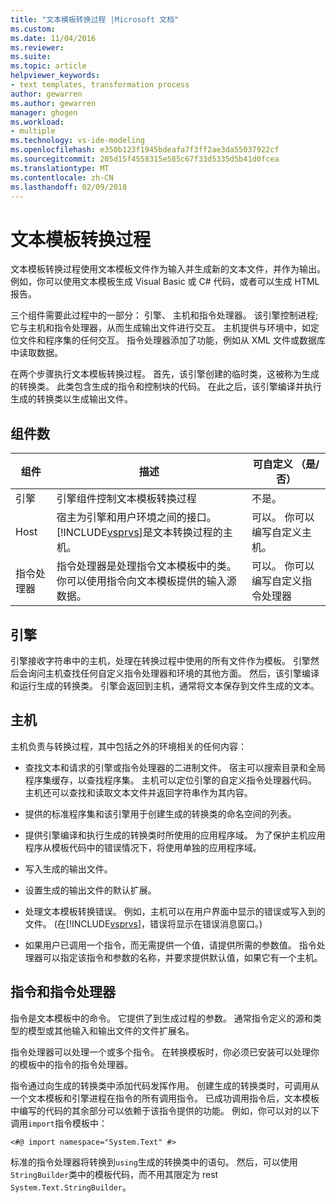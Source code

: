 ```yaml
---
title: "文本模板转换过程 |Microsoft 文档"
ms.custom: 
ms.date: 11/04/2016
ms.reviewer: 
ms.suite: 
ms.topic: article
helpviewer_keywords:
- text templates, transformation process
author: gewarren
ms.author: gewarren
manager: ghogen
ms.workload:
- multiple
ms.technology: vs-ide-modeling
ms.openlocfilehash: e350b123f1945bdeafa7f3ff2ae3da55037922cf
ms.sourcegitcommit: 205d15f4558315e585c67f33d5335d5b41d0fcea
ms.translationtype: MT
ms.contentlocale: zh-CN
ms.lasthandoff: 02/09/2018
---
```

# <a name="the-text-template-transformation-process"></a>文本模板转换过程
文本模板转换过程使用文本模板文件作为输入并生成新的文本文件，并作为输出。 例如，你可以使用文本模板生成 Visual Basic 或 C# 代码，或者可以生成 HTML 报告。  
  
 三个组件需要此过程中的一部分： 引擎、 主机和指令处理器。 该引擎控制进程;它与主机和指令处理器，从而生成输出文件进行交互。 主机提供与环境中，如定位文件和程序集的任何交互。 指令处理器添加了功能，例如从 XML 文件或数据库中读取数据。  
  
 在两个步骤执行文本模板转换过程。 首先，该引擎创建的临时类，这被称为生成的转换类。 此类包含生成的指令和控制块的代码。 在此之后，该引擎编译并执行生成的转换类以生成输出文件。  
  
## <a name="components"></a>组件数  
  
|组件|描述|可自定义 （是/否）|  
|---------------|-----------------|------------------------------|  
|引擎|引擎组件控制文本模板转换过程|不是。|  
|Host|宿主为引擎和用户环境之间的接口。 [!INCLUDE[vsprvs](../code-quality/includes/vsprvs_md.md)]是文本转换过程的主机。|可以。 你可以编写自定义主机。|  
|指令处理器|指令处理器是处理指令文本模板中的类。 你可以使用指令向文本模板提供的输入源数据。|可以。 你可以编写自定义指令处理器|  
  
## <a name="the-engine"></a>引擎  
 引擎接收字符串中的主机，处理在转换过程中使用的所有文件作为模板。 引擎然后会询问主机查找任何自定义指令处理器和环境的其他方面。 然后，该引擎编译和运行生成的转换类。 引擎会返回到主机，通常将文本保存到文件生成的文本。  
  
## <a name="the-host"></a>主机  
 主机负责与转换过程，其中包括之外的环境相关的任何内容：  
  
-   查找文本和请求的引擎或指令处理器的二进制文件。 宿主可以搜索目录和全局程序集缓存，以查找程序集。 主机可以定位引擎的自定义指令处理器代码。 主机还可以查找和读取文本文件并返回字符串作为其内容。  
  
-   提供的标准程序集和该引擎用于创建生成的转换类的命名空间的列表。  
  
-   提供引擎编译和执行生成的转换类时所使用的应用程序域。 为了保护主机应用程序从模板代码中的错误情况下，将使用单独的应用程序域。  
  
-   写入生成的输出文件。  
  
-   设置生成的输出文件的默认扩展。  
  
-   处理文本模板转换错误。 例如，主机可以在用户界面中显示的错误或写入到的文件。 (在[!INCLUDE[vsprvs](../code-quality/includes/vsprvs_md.md)]，错误将显示在错误消息窗口。)  
  
-   如果用户已调用一个指令，而无需提供一个值，请提供所需的参数值。 指令处理器可以指定该指令和参数的名称，并要求提供默认值，如果它有一个主机。  
  
## <a name="directives-and-directive-processors"></a>指令和指令处理器  
 指令是文本模板中的命令。 它提供了到生成过程的参数。 通常指令定义的源和类型的模型或其他输入和输出文件的文件扩展名。  
  
 指令处理器可以处理一个或多个指令。 在转换模板时，你必须已安装可以处理你的模板中的指令的指令处理器。  
  
 指令通过向生成的转换类中添加代码发挥作用。 创建生成的转换类时，可调用从一个文本模板和引擎进程在指令的所有调用指令。 已成功调用指令后，文本模板中编写的代码的其余部分可以依赖于该指令提供的功能。 例如，你可以对的以下调用`import`指令模板中：  
  
 `<#@ import namespace="System.Text" #>`  
  
 标准的指令处理器将转换到`using`生成的转换类中的语句。 然后，可以使用`StringBuilder`类中的模板代码，而不用其限定为 rest `System.Text.StringBuilder`。